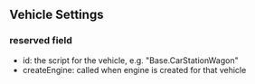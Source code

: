 
## Vehicle Settings

### reserved field

- id: the script for the vehicle, e.g. "Base.CarStationWagon"
- createEngine: called when engine is created for that vehicle